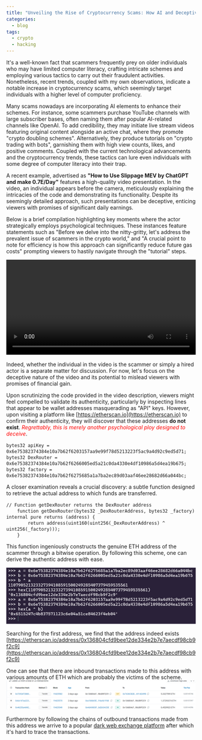 ```yaml
---
title: "Unveiling the Rise of Cryptocurrency Scams: How AI and Deceptive Tactics Target Tech-Savvy Individuals"
categories:
  - blog
tags:
  - crypto
  - hacking
---
```



It's a well-known fact that scammers frequently prey on older individuals who may have limited computer literacy, crafting intricate schemes and employing various tactics to carry out their fraudulent activities. Nonetheless, recent trends, coupled with my own observations, indicate a notable increase in cryptocurrency scams, which seemingly target individuals with a higher level of computer proficiency. 

Many scams nowadays are incorporating AI elements to enhance their schemes. For instance, some scammers purchase YouTube channels with large subscriber bases, often naming them after popular AI-related channels like OpenAI. To add credibility, they may initiate live stream videos featuring original content alongside an active chat, where they promote "crypto doubling schemes". Alternatively, they produce tutorials on "crypto trading with bots", garnishing them with high view counts, likes, and positive comments. Coupled with the current technological advancements and the cryptocurrency trends, these tactics can lure even individuals with some degree of computer literacy into their trap.

A recent example, advertised as **"How to Use Slippage MEV by ChatGPT and make 0.7E/Day"** features a high-quality video presentation. In the video, an individual appears before the camera, meticulously explaining the intricacies of the code and demonstrating its functionality. Despite its seemingly detailed approach, such presentations can be deceptive, enticing viewers with promises of significant daily earnings. 

Below is a brief compilation highlighting key moments where the actor strategically employs psychological techniques. These instances feature statements such as "Before we delve into the nitty-gritty, let's address the prevalent issue of scammers in the crypto world," and "A crucial point to note for efficiency is how this approach can significantly reduce future gas costs"
prompting viewers to hastily navigate through the "tutorial" steps.

<video src="/assets/images/2024-03-15-crypto-scam/scam.mp4" width="100%" controls autoplay></video>


Indeed, whether the individual in the video is the scammer or simply a hired actor is a separate matter for discussion. For now, let's focus on the deceptive nature of the video and its potential to mislead viewers with promises of financial gain.

Upon scrutinizing the code provided in the video description, viewers might feel compelled to validate its authenticity, particularly by inspecting lines that appear to be wallet addresses masquerading as "API" keys. However, upon visiting a platform like [https://etherscan.io](https://etherscan.io) to confirm their authenticity, they will discover that these addresses **do not exist**.
<span style="color:red">*Regrettably, this is merely another psychological ploy designed to deceive*</span>. 

```solidity
bytes32 apiKey = 0x6e75382374384e10a7b62f6203157aa9e99f78d5213223f5ac9a4d92c9ed5d71;
bytes32 DexRouter = 0x6e75382374384e10a7b62f6266005ed5a21c0da4330e4df10986a5d4ea19b675;
bytes32 factory = 0x6e75382374384e10a7b62f6275685a1a7ba2ec89d03aaf46ee28682d66a044bc;
```

A closer examination reveals a crucial discovery: a subtle function designed to retrieve the actual address to which funds are transferred.
```solidity
// Function getDexRouter returns the DexRouter address
    function getDexRouter(bytes32 _DexRouterAddress, bytes32 _factory) internal pure returns (address) {
        return address(uint160(uint256(_DexRouterAddress) ^ uint256(_factory)));
    }
```
This function ingeniously constructs the genuine ETH address of the scammer through a bitwise operation. By following this scheme, one can derive the authentic address with ease.

![Recovered address](/assets/images/2024-03-15-crypto-scam/real_address.png)

Searching for the first address, we find that the address indeed exists [https://etherscan.io/address/0x136804cfd9bee12de334e2b7e7aecdf98cb9f2c9](https://etherscan.io/address/0x136804cfd9bee12de334e2b7e7aecdf98cb9f2c9)

One can see that there are inbound transactions made to this address with various amounts of ETH which are probably the victims of the scheme.
![Transactions](/assets/images/2024-03-15-crypto-scam/transactions.png)

Furthermore by following the chains of outbound transactions made from this address we arrive to a popular [dark web exchange platform](https://etherscan.io/address/0xf1da173228fcf015f43f3ea15abbb51f0d8f1123) after which it's hard to trace the transactions.

